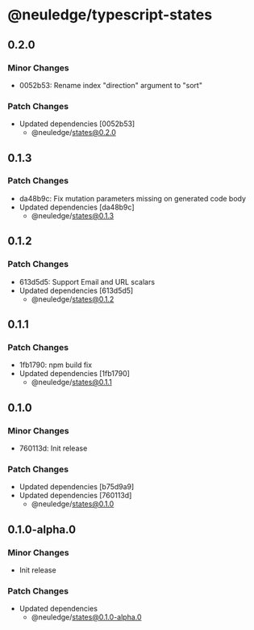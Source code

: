 # @neuledge/typescript-states

## 0.2.0

### Minor Changes

- 0052b53: Rename index "direction" argument to "sort"

### Patch Changes

- Updated dependencies [0052b53]
  - @neuledge/states@0.2.0

## 0.1.3

### Patch Changes

- da48b9c: Fix mutation parameters missing on generated code body
- Updated dependencies [da48b9c]
  - @neuledge/states@0.1.3

## 0.1.2

### Patch Changes

- 613d5d5: Support Email and URL scalars
- Updated dependencies [613d5d5]
  - @neuledge/states@0.1.2

## 0.1.1

### Patch Changes

- 1fb1790: npm build fix
- Updated dependencies [1fb1790]
  - @neuledge/states@0.1.1

## 0.1.0

### Minor Changes

- 760113d: Init release

### Patch Changes

- Updated dependencies [b75d9a9]
- Updated dependencies [760113d]
  - @neuledge/states@0.1.0

## 0.1.0-alpha.0

### Minor Changes

- Init release

### Patch Changes

- Updated dependencies
  - @neuledge/states@0.1.0-alpha.0
